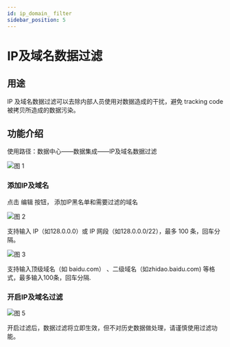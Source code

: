 ```yaml
---
id: ip_domain_ filter
sidebar_position: 5
---
```


# IP及域名数据过滤

## 用途

IP 及域名数据过滤可以去除内部人员使用对数据造成的干扰，避免 tracking code 被拷贝所造成的数据污染。

## 功能介绍

使用路径：数据中心——数据集成——IP及域名数据过滤

![图 1](/img/pic_ipdomainfilter_ip_domain_%20filter.png)  

### 添加IP及域名

  点击 编辑 按钮， 添加IP黑名单和需要过滤的域名
  
  ![图 2](/img/pic_ipfilter_ip_domain_%20filter.png)  
  
  支持输入 IP（如128.0.0.0）或 IP 网段（如128.0.0.0/22），最多 100 条，回车分隔。

  ![图 3](/img/pic_domainfilter_ip_domain_%20filter.png)  

  支持输入顶级域名（如 baidu.com） 、二级域名（如zhidao.baidu.com) 等格式，最多输入100条，回车分隔.
        



### 开启IP及域名过滤

  ![图 5](/img/pic_openfilter_ip_domain_%20filter.png)  
   
  开启过滤后，数据过滤将立即生效，但不对历史数据做处理，请谨慎使用过滤功能。
    

